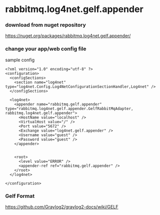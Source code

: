 rabbitmq.log4net.gelf.appender
==============================

### download from nuget repository
https://nuget.org/packages/rabbitmq.log4net.gelf.appender/

### change your app/web config file
sample config
```  
<?xml version="1.0" encoding="utf-8" ?>
<configuration>
  <configSections>
    <section name="log4net" type="log4net.Config.Log4NetConfigurationSectionHandler,Log4net" />
  </configSections>
  
  <log4net>
    <appender name="rabbitmq.gelf.appender" type="rabbitmq.log4net.gelf.appender.GelfRabbitMqAdapter, rabbitmq.log4net.gelf.appender">
      <HostName value="localhost" />
      <VirtualHost value="/" />
      <Port value="5672" />
      <Exchange value="log4net.gelf.appender" />
      <Username value="guest" />
      <Password value="guest" />
    </appender>

   
    <root>
      <level value="ERROR" />
      <appender-ref ref="rabbitmq.gelf.appender" />
    </root>
  </log4net>

</configuration>
```  

### Gelf Format 
https://github.com/Graylog2/graylog2-docs/wiki/GELF